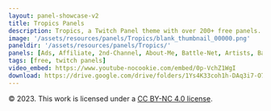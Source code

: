 ```yaml
---
layout: panel-showcase-v2 
title: Tropics Panels 
description: Tropics, a Twitch Panel theme with over 200+ free panels. 
image: '/assets/resources/panels/Tropics/blank_thumbnail_00000.png'
paneldir: '/assets/resources/panels/Tropics/'
panels: [Ads, Affiliate, 2nd-Channel, About-Me, Battle-Net, Artists, Background, ArtStation, Birthday, BTTV, Calendar, Blog, Charity, Chat-Rules, Clips, Channel-Points, Emotes, Fanmail, Donate, Editor, Friends, Games, Gear, FAQ, Hardware, Hive, Hall-of-Fame, Hall-of-Shame, Ko-Fi, Languages, Leaderboard, Links, Music, Mastadon, Merch, Mods, New-Channel, P.O, Partners, My-Shop, Sponsorships, Subscribe, Support, TikTok, Perks, Playlist, Pronouns, Rules]
tags: [free, twitch panels]
video_embed: https://www.youtube-nocookie.com/embed/0p-VchZ1WgI
download: https://drive.google.com/drive/folders/1Ys4K33coh1h-DAq3i7-O7ZjrLHat_zkP?usp=share_link
---
```


© 2023. This work is licensed under a [CC BY-NC 4.0 license](https://creativecommons.org/licenses/by-nc/4.0/).